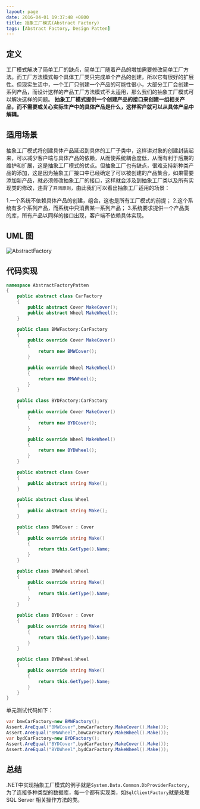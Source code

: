 ```yaml
---
layout: page
date: 2016-04-01 19:37:48 +0800 
title: 抽象工厂模式(Abstract Factory)
tags: [Abstract Factory, Design Patten]
---
```


## 定义

工厂模式解决了简单工厂的缺点，简单工厂随着产品的增加需要修改简单工厂方法。而工厂方法模式每个具体工厂类只完成单个产品的创建，所以它有很好的扩展性。但现实生活中，一个工厂只创建一个产品的可能性很小，大部分工厂会创建一系列产品，而设计这样的产品工厂方法模式不太适用，那么我们的抽象工厂模式可以解决这样的问题。
**抽象工厂模式提供一个创建产品的接口来创建一组相关产品，而不需要或关心实际生产中的具体产品是什么，这样客户就可以从具体产品中解耦。**

## 适用场景

抽象工厂模式将创建具体产品延迟到具体的工厂子类中，这样讲对象的创建封装起来，可以减少客户端与具体产品的依赖，从而使系统耦合度低，从而有利于后期的维护和扩展，这是抽象工厂模式的优点。但抽象工厂也有缺点，很难支持新种类产品的添加，这是因为抽象工厂接口中已经确定了可以被创建的产品集合，如果需要添加新产品，就必须修改抽象工厂的接口，这样就会涉及到抽象工厂类以及所有实现类的修改，违背了`开闭原则`，由此我们可以看出抽象工厂适用的场景：

1.一个系统不依赖具体产品的创建，组合，这也是所有工厂模式的前提；
2.这个系统有多个系列产品，而系统中只消费某一系列产品；
3.系统要求提供一个产品类的库，所有产品以同样的接口出现，客户端不依赖具体实现。

## UML 图

![AbstractFactory](http://www.plantuml.com/plantuml/svg/SoWkIImgAStDuKfCAYufIamkKKZEIImkLd1EB783ylABAgkvgc5ojSxvPQb52hw9sQbWbeOcabnuHcfg3bWEp0BArN8XJB6fqTLryWs7yj0b8brW4bpe3W5RXEm689MPbmws26G7kdgmvVZKWms4EWVCHXA9T868W0s1gW6p8I9GDH0HBeHtzFJiO8PPFUsO_NJtBWn9i1wuPAGBGX9cAIv959rSpZcPgNabG1b425gzsD3yVCeAX1JOE0nHi3amKOVKl1HWh0C0)

## 代码实现

```csharp
namespace AbstractFactoryPatten
{
    public abstract class CarFactory
    {
        public abstract Cover MakeCover();
        public abstract Wheel MakeWheel();
    }

    public class BMWFactory:CarFactory
    {
        public override Cover MakeCover()
        {
            return new BMWCover();
        }

        public override Wheel MakeWheel()
        {
            return new BMWWheel();
        }
    }

    public class BYDFactory:CarFactory
    {
        public override Cover MakeCover()
        {
            return new BYDCover();
        }

        public override Wheel MakeWheel()
        {
            return new BYDWheel();
        }
    }

    public abstract class Cover
    {
        public abstract string Make();
    }

    public abstract class Wheel
    {
        public abstract string Make();
    }

    public class BMWCover : Cover
    {
        public override string Make()
        {
            return this.GetType().Name;
        }
    }

    public class BMWWheel:Wheel
    {
        public override string Make()
        {
            return this.GetType().Name;
        }
    }

    public class BYDCover : Cover
    {
        public override string Make()
        {
            return this.GetType().Name;
        }
    }

    public class BYDWheel:Wheel
    {
        public override string Make()
        {
            return this.GetType().Name;
        }
    }
}

```

单元测试代码如下：

```csharp
var bmwCarFactory=new BMWFactory();
Assert.AreEqual("BMWCover",bmwCarFactory.MakeCover().Make());
Assert.AreEqual("BMWWheel",bmwCarFactory.MakeWheel().Make());
var bydCarFactory=new BYDFactory();
Assert.AreEqual("BYDCover",bydCarFactory.MakeCover().Make());
Assert.AreEqual("BYDWheel",bydCarFactory.MakeWheel().Make());
```

## 总结

.NET中实现抽象工厂模式的例子就是`System.Data.Common.DbProviderFactory`，为了连接多种类型的数据库，每一个都有实现类，如`SqlClientFactory`就是处理 SQL Server 相关操作方法的类。
